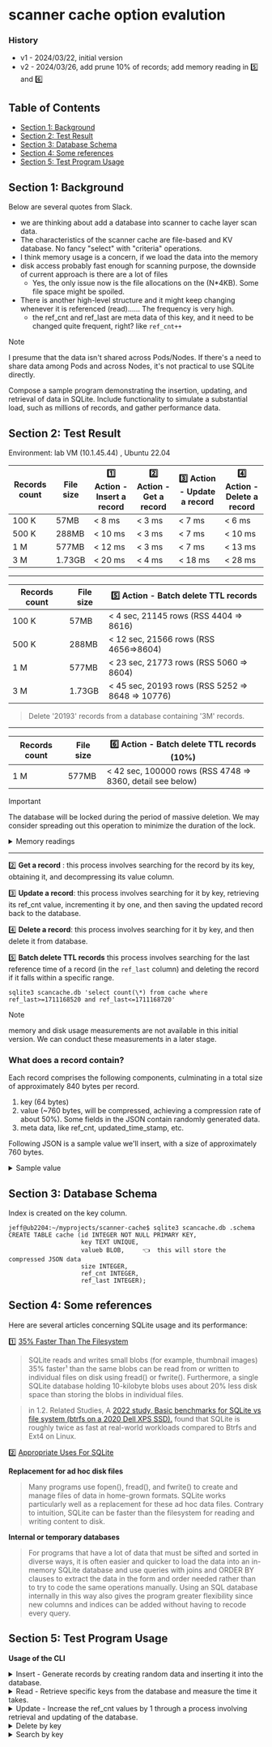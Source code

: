 # scanner cache option evalution

### History

- v1 - 2024/03/22, initial version
- v2 - 2024/03/26, add prune 10% of records; add memory reading in 5️⃣ and 6️⃣

## Table of Contents

- [Section 1: Background](#section-1-background)
- [Section 2: Test Result](#section-2-test-result)
- [Section 3: Database Schema](#section-3-database-schema)
- [Section 4: Some references](#section-4-some-references)
- [Section 5: Test Program Usage](#section-5-test-program-usage)

## Section 1: Background

Below are several quotes from Slack.

- we are thinking about add a database into scanner to cache layer scan data.
- The characteristics of the scanner cache are file-based and KV database. No fancy "select" with "criteria" operations.
- I think memory usage is a concern, if we load the data into the memory
- disk access probably fast enough for scanning purpose, the downside of current approach is there are a lot of files
  - Yes, the only issue now is the file allocations on the (N\*4KB). Some file space might be spoiled.
- There is another high-level structure and it might keep changing whenever it is referenced (read)...... The frequency is very high.
  - the ref_cnt and ref_last are meta data of this key, and it need to be changed quite frequent, right? like `ref_cnt++`

> [!NOTE]
> I presume that the data isn't shared across Pods/Nodes. If there's a need to share data among Pods and across Nodes, it's not practical to use SQLite directly.

Compose a sample program demonstrating the insertion, updating, and retrieval of data in SQLite. Include functionality to simulate a substantial load, such as millions of records, and gather performance data.

## Section 2: Test Result

Environment: lab VM (10.1.45.44) , Ubuntu 22.04

| Records count | File size | 1️⃣ Action - Insert a record | 2️⃣ Action - Get a record | 3️⃣ Action - Update a record | 4️⃣ Action - Delete a record |
| ------------- | --------- | --------------------------- | ------------------------ | --------------------------- | --------------------------- |
| 100 K         | 57MB      | < 8 ms                      | < 3 ms                   | < 7 ms                      | < 6 ms                      |
| 500 K         | 288MB     | < 10 ms                     | < 3 ms                   | < 7 ms                      | < 10 ms                     |
| 1 M           | 577MB     | < 12 ms                     | < 3 ms                   | < 7 ms                      | < 13 ms                     |
| 3 M           | 1.73GB    | < 20 ms                     | < 4 ms                   | < 18 ms                     | < 28 ms                     |

---

| Records count | File size | 5️⃣ Action - Batch delete TTL records             |
| ------------- | --------- | ------------------------------------------------ |
| 100 K         | 57MB      | < 4 sec, 21145 rows (RSS 4404 => 8616)           |
| 500 K         | 288MB     | < 12 sec, 21566 rows (RSS 4656=>8604)            |
| 1 M           | 577MB     | < 23 sec, 21773 rows (RSS 5060 => 8604)          |
| 3 M           | 1.73GB    | < 45 sec, 20193 rows (RSS 5252 => 8648 => 10776) |

> Delete '20193' records from a database containing '3M' records.

---

| Records count | File size | 6️⃣ Action - Batch delete TTL records (10%)                 |
| ------------- | --------- | ---------------------------------------------------------- |
| 1 M           | 577MB     | < 42 sec, 100000 rows (RSS 4748 => 8360, detail see below) |

> [!IMPORTANT]
> The database will be locked during the period of massive deletion.
> We may consider spreading out this operation to minimize the duration of the lock.

<details><summary>Memory readings</summary>

```
neuvector@ubuntu2204-E:~/myprojects/scanner-cache-test$ while true;do ps -p 3687889 -o ppid,
pid,rss | tee -a  monitor-ps;sleep 1;done
   PPID     PID   RSS
3630722 3687889  4748
   PPID     PID   RSS
3630722 3687889  4748
   PPID     PID   RSS
3630722 3687889  4748
   PPID     PID   RSS
3630722 3687889  8360    👈 start
   PPID     PID   RSS
3630722 3687889  8360
   PPID     PID   RSS
3630722 3687889  8360
   PPID     PID   RSS
3630722 3687889  8360
   PPID     PID   RSS
3630722 3687889  8360
   PPID     PID   RSS
3630722 3687889  8360
   PPID     PID   RSS
3630722 3687889  8360
   PPID     PID   RSS
3630722 3687889  8360
   PPID     PID   RSS
3630722 3687889  8360
   PPID     PID   RSS
3630722 3687889  8360
   PPID     PID   RSS
3630722 3687889  8360
   PPID     PID   RSS
3630722 3687889  8360
   PPID     PID   RSS
3630722 3687889  8360
   PPID     PID   RSS
3630722 3687889  8360
   PPID     PID   RSS
3630722 3687889  8360
   PPID     PID   RSS
3630722 3687889  8360
   PPID     PID   RSS
3630722 3687889  8360
   PPID     PID   RSS
3630722 3687889  8360
   PPID     PID   RSS
3630722 3687889  8360
   PPID     PID   RSS
3630722 3687889  8360
   PPID     PID   RSS
3630722 3687889  8360
   PPID     PID   RSS
3630722 3687889  8360
   PPID     PID   RSS
3630722 3687889  8360
   PPID     PID   RSS
3630722 3687889  8360
   PPID     PID   RSS
   PPID     PID   RSS

```

</details>

---

2️⃣ **Get a record** : this process involves searching for the record by its key, obtaining it, and decompressing its value column.

3️⃣ **Update a record**: this process involves searching for it by key, retrieving its ref_cnt value, incrementing it by one, and then saving the updated record back to the database.

4️⃣ **Delete a record**: this process involves searching for it by key, and then delete it from database.

5️⃣ **Batch delete TTL records**
this process involves searching for the last reference time of a record (in the `ref_last` column) and deleting the record if it falls within a specific range.

```
sqlite3 scancache.db 'select count(\*) from cache where ref_last>=1711168520 and ref_last<=1711168720'
```

> [!NOTE]
> memory and disk usage measurements are not available in this initial version. We can conduct these measurements in a later stage.

### What does a record contain?

Each record comprises the following components, culminating in a total size of approximately 840 bytes per record.

1. key (64 bytes)
2. value (~760 bytes, will be compressed, achieving a compression rate of about 50%). Some fields in the JSON contain randomly generated data.
3. meta data, like ref_cnt, updated_time_stamp, etc.

Following JSON is a sample value we'll insert, with a size of approximately 760 bytes.

<details><summary>Sample value</summary>

```
{
  "secrets": [
    {
      "Type": "regular",
      "Text": "goodPasswd : \"A)8hKd]xrcA33^6_...",
      "File": "/Credential.yaml",
      "RuleDesc": "Credential",
      "Suggestion": "Please cloak your password and secret key"
    },
    {
      "Type": "regular",
      "Text": "password : \"A)8hKd]xrcA33^6__B...",
      "File": "/Credential1.yaml",
      "RuleDesc": "Credential",
      "Suggestion": "Please cloak your password and secret key"
    }
  ],
  "set_ids": [
    {
      "Type": "setgid",
      "File": "/var/log/apache2",
      "Evidence": "dgrwxr-xr-x"
    },
    {
      "Type": "setgid",
      "File": "/var/www/localhost/htdocs",
      "Evidence": "dgrwxr-xr-x"
    },
    {
      "Type": "setuid",
      "File": "/usr/sbin/suexec",
      "Evidence": "urwxr-xr-x"
    }
  ]
}
```

</details>

## Section 3: Database Schema

Index is created on the key column.

```
jeff@ub2204:~/myprojects/scanner-cache$ sqlite3 scancache.db .schema
CREATE TABLE cache (id INTEGER NOT NULL PRIMARY KEY,
                    key TEXT UNIQUE,
                    valueb BLOB,     👈  this will store the compressed JSON data
                    size INTEGER,
                    ref_cnt INTEGER,
                    ref_last INTEGER);
```

## Section 4: Some references

Here are several articles concerning SQLite usage and its performance:

1️⃣ [35% Faster Than The Filesystem](https://www.sqlite.org/fasterthanfs.html)

> SQLite reads and writes small blobs (for example, thumbnail images) 35% faster¹ than the same blobs can be read from or written to individual files on disk using fread() or fwrite(). Furthermore, a single SQLite database holding 10-kilobyte blobs uses about 20% less disk space than storing the blobs in individual files.

> in 1.2. Related Studies, A [2022 study, Basic benchmarks for SQLite vs file system (btrfs on a 2020 Dell XPS SSD).](https://github.com/chrisdavies/dbench) found that SQLite is roughly twice as fast at real-world workloads compared to Btrfs and Ext4 on Linux.

2️⃣ [Appropriate Uses For SQLite](https://www.sqlite.org/whentouse.html)

**Replacement for ad hoc disk files**

> Many programs use fopen(), fread(), and fwrite() to create and manage files of data in home-grown formats. SQLite works particularly well as a replacement for these ad hoc data files. Contrary to intuition, SQLite can be faster than the filesystem for reading and writing content to disk.

**Internal or temporary databases**

> For programs that have a lot of data that must be sifted and sorted in diverse ways, it is often easier and quicker to load the data into an in-memory SQLite database and use queries with joins and ORDER BY clauses to extract the data in the form and order needed rather than to try to code the same operations manually. Using an SQL database internally in this way also gives the program greater flexibility since new columns and indices can be added without having to recode every query.

## Section 5: Test Program Usage

**Usage of the CLI**

<details><summary>Insert - Generate records by creating random data and inserting it into the database.</summary>

```
jeff@ub2204:~/myprojects/scanner-cache$ ./scancache -action create -count 10000
Create 10000 records
0/10000.., took 6.90177ms
1000/10000.., took 5.558501ms
2000/10000.., took 6.296078ms
3000/10000.., took 6.202281ms
4000/10000.., took 5.435751ms
5000/10000.., took 5.618432ms
6000/10000.., took 6.152327ms
7000/10000.., took 5.837ms
8000/10000.., took 5.647423ms
9000/10000.., took 6.731134ms
Done. Create 10000 records
```

</details>

<details><summary>Read - Retrieve specific keys from the database and measure the time it takes.</summary>

```
jeff@ub2204:~/myprojects/scanner-cache$ ./scancache -action read -count 10
Random read action 10 times
Pickup 10 keys randomly...
[0] fetch key=d06b229fb0888da603652a9444161cf33edacb79e0c4b958c30510d3a08d9598, RefCount=1, value_length (bytes)=770, time=221.114µs
[1] fetch key=f94efbc06d140c293887944e22e27c049935550d4954a0655f26e57d09449e1f, RefCount=1, value_length (bytes)=760, time=90.965µs
[2] fetch key=2c04584700cdbe930d5d5a3c0240dbf9e663d1738f5f4dad48f9aa544e7b0b43, RefCount=1, value_length (bytes)=775, time=89.368µs
[3] fetch key=ae4aca69ed891c28065c24fc36d2c4bca93dc9774e198fb109c0b6d0764dc75b, RefCount=1, value_length (bytes)=765, time=536.731µs
[4] fetch key=372ef36be2356a8d384f7e2c3a73e5481993b4e5f3a967488a67c0509e582d36, RefCount=1, value_length (bytes)=760, time=106.7µs
[5] fetch key=5daadcbc2030d6a0c3bc1fdfd37992310f794fdb64752b88c6aca0d2f1bdd5b9, RefCount=1, value_length (bytes)=765, time=68.121µs
[6] fetch key=4e59aef1f1ef1ffb3426c3a34b53195a95eff0ea5e2063eff9c72ef146f871b5, RefCount=1, value_length (bytes)=765, time=72.997µs
[7] fetch key=a6b1c96954326030a524a96eca80616331a5deb487b4270847fd423b3ec2e9fd, RefCount=1, value_length (bytes)=760, time=100.877µs
[8] fetch key=f57bd2e64322c9c5358f9fdeb6cfb69b1534b2edb9e1bb3ffdcc37cd60a7fcd0, RefCount=1, value_length (bytes)=765, time=67.51µs
[9] fetch key=daa34da06ad47d6b6b2e9e687612a255ec5aa5b946f64ff7c3d963cdcb0074a0, RefCount=1, value_length (bytes)=765, time=91.551µs
```

</details>

<details><summary>Update - Increase the ref_cnt values by 1 through a process involving retrieval and updating of the database.</summary>

```
jeff@ub2204:~/myprojects/scanner-cache$ ./scancache -action update  -count 1000
Random update action 1000 times
Pickup 1000 keys randomly...
[0] fetch key=0cb2c138764f9e58dea5ed77c0b7d8d82c5e55cff1cdab656e5f42a7bbc06624, RefCount=1
[100] fetch key=118cda255800cbea9979479f32a7d043445450f4986f8160a84134d617813aac, RefCount=1
[200] fetch key=1d834e9b5ad66fc64440951938b746f2f441fa12ac51d05a84f401fba1ff811e, RefCount=1
[300] fetch key=832b84e53a938218689113c61b11ef321daf92ce3086846e0ded110a83f6b094, RefCount=1
[400] fetch key=b94ce01da797e6dc6e3f946e7205e20fcbdb7510883ca29d0a24d116b9c4b7d0, RefCount=1
[500] fetch key=03a762f0609ed155fb9a74473e4910b52a2eb6dfb770cbd5ef9ba4f55c0a2dd8, RefCount=1
[600] fetch key=b8a2910ebdbf8a243bc16d81f813ee87054f86891e374718821cf296d32184f0, RefCount=1
[700] fetch key=32e240ed2277261bd0a6fd2eccdfaa355de0fec3038c5dcabd31cea2c3227773, RefCount=1
[800] fetch key=92712a6b0c699e8a0b6e832e7dbc419832e4729f843aeef37e19604295391df0, RefCount=1
[900] fetch key=e221901c93108f945c509f983524d4f9b50d66e35f7b6bd507078f48b7639bfe, RefCount=1
==================================
[0] fetch key=0cb2c138764f9e58dea5ed77c0b7d8d82c5e55cff1cdab656e5f42a7bbc06624, RefCount=2
[100] fetch key=118cda255800cbea9979479f32a7d043445450f4986f8160a84134d617813aac, RefCount=2
[200] fetch key=1d834e9b5ad66fc64440951938b746f2f441fa12ac51d05a84f401fba1ff811e, RefCount=2
[300] fetch key=832b84e53a938218689113c61b11ef321daf92ce3086846e0ded110a83f6b094, RefCount=2
[400] fetch key=b94ce01da797e6dc6e3f946e7205e20fcbdb7510883ca29d0a24d116b9c4b7d0, RefCount=2
[500] fetch key=03a762f0609ed155fb9a74473e4910b52a2eb6dfb770cbd5ef9ba4f55c0a2dd8, RefCount=2
[600] fetch key=b8a2910ebdbf8a243bc16d81f813ee87054f86891e374718821cf296d32184f0, RefCount=2
[700] fetch key=32e240ed2277261bd0a6fd2eccdfaa355de0fec3038c5dcabd31cea2c3227773, RefCount=2
[800] fetch key=92712a6b0c699e8a0b6e832e7dbc419832e4729f843aeef37e19604295391df0, RefCount=2
[900] fetch key=e221901c93108f945c509f983524d4f9b50d66e35f7b6bd507078f48b7639bfe, RefCount=2

>> Done. update ref_cnt average time: 4.590108ms (total_time=4.590108355s, count=1000)
```

</details>

<details><summary>Delete by key</summary>

```
neuvector@ubuntu2204-E:~/myprojects/scanner-cache$ ./scancache -action delete -count 1000
Random delete action 1000 times
Pickup 1000 keys randomly...
        [0] delete key=5b826a8316aadb6f2771fa2e5f2ffd3914754d8746ef18de0669f9c34c5c8739
        [100] delete key=c0e4c0fcaf0e7cca067d85afe60edc9a94b2b0555011596010dfedd9f458e7bf
        [200] delete key=497bc7a04723da9b532eca98045812245d9e56a032ee61d7552c76ed08a93a1f
        [300] delete key=c3a1681c3371f42a549778574f2edf5c28441d8e9b074dbaed5aa42eaa598acb
        [400] delete key=645d607630008f9f909e72704a59bb9134b4f7142cc4478c06d1e2a2cc6a7caf
        [500] delete key=c7378214a29688204d8a2388339bc7549bf2397c4b8829adb65db7304cad0873
        [600] delete key=b3137805da14bb20bea95c96c73bb42c36eb9ccaf160c6e65f5ea8fef2e85aee
        [700] delete key=cbdc6c1d45b7810a44972ee20448a61149f036c7e2b1a50853e0a8f57a4f54e2
        [800] delete key=41e6bad6ed1ef82ed3253a7c4d5a32d719c1b086e5eb5c36f69dd7cc49c9ae6c
        [900] delete key=6c2be5277f5837eb7a4106541cf96508fb2489c1edc9c7bb43c148eab459a156
👉 >> Done. delete record average time: 10.038323ms (total_time=10.038323449s, count=1000)
```

</details>

<details><summary>Search by key</summary>

```
Use sqlite cli to get some keys

jeff@ub2204:~/myprojects/scanner-cache$ sqlite3 scancache.db 'select key from cache limit 10'
000a9082db27daf54d52ea0969296174813b7584542ee3d7a256df977a6445dc
000c1700b47a8fe6ed9cb617419a65141fb0d6f3da8aee084d5739ddbfeb69a7
000dacd2e16ca4894dc1c8726518edae86cda1750d587f3e8ffc5691609099d4
00163599a05d2840b1b14853b442cd768406b01744adfe241152d3dab2fbaa58
00196b7cd9afd0aad1162624e7abb4a174aa9599fc6b504155bc5f59c546e86a
001cf673e2d1df49f03f2317186b1e138262d652d03ce7f2e226f683721fe86c
0026eef688b0780238feafa3fb2a2871cca4cd4e5111667c73f23a42e5b7e68c
002b9311b8eeab02ce0feb1a5b4e00015487155009a7a87dd02035cb2d699a5d
002e9a8fe3714ba07d1b4b983195f60a1a67828ddcbdaf1f44da723670d5f9ca
0030d1c8372ee0d818f34db9b19660c095dcc71a6aeeab5be3178e64179b0b92

jeff@ub2204:~/myprojects/scanner-cache$ ./scancache -action search -key 000a9082db27daf54d52ea0969296174813b7584542ee3d7a256df977a6445dc
Search by key '000a9082db27daf54d52ea0969296174813b7584542ee3d7a256df977a6445dc'
✔️ fetch key=000a9082db27daf54d52ea0969296174813b7584542ee3d7a256df977a6445dc, RefCount=1, value_length (bytes)=760, time=403.087µs

```

</details>
